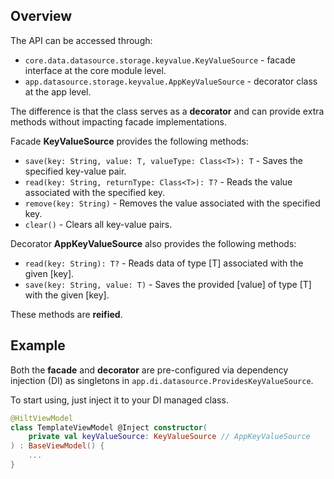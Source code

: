 ## Overview

The API can be accessed through:
- `core.data.datasource.storage.keyvalue.KeyValueSource` - facade interface at the core module level.
- `app.datasource.storage.keyvalue.AppKeyValueSource` - decorator class at the app level.

The difference is that the class serves as a **decorator** and can provide extra methods without impacting facade implementations.

Facade **KeyValueSource** provides the following methods:

- `save(key: String, value: T, valueType: Class<T>): T` - Saves the specified key-value pair.
- `read(key: String, returnType: Class<T>): T?` - Reads the value associated with the specified key.
- `remove(key: String)` - Removes the value associated with the specified key.
- `clear()` - Clears all key-value pairs.

Decorator **AppKeyValueSource** also provides the following methods:

- `read(key: String): T?` - Reads data of type [T] associated with the given [key].
- `save(key: String, value: T)` - Saves the provided [value] of type [T] with the given [key].

These methods are **reified**.

## Example

Both the **facade** and **decorator** are pre-configured via dependency injection (DI) as singletons in `app.di.datasource.ProvidesKeyValueSource`.

To start using, just inject it to your DI managed class.

```kotlin
@HiltViewModel
class TemplateViewModel @Inject constructor(
    private val keyValueSource: KeyValueSource // AppKeyValueSource
) : BaseViewModel() {
    ...
}
```